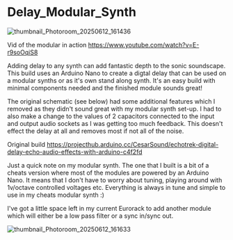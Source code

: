 # Delay_Modular_Synth

![thumbnail_Photoroom_20250612_161436](https://github.com/user-attachments/assets/b0579e8a-b09a-4ada-873e-719158877a3b)


Vid of the modular in action
https://www.youtube.com/watch?v=E-r9soOqiS8


Adding delay to any synth can add fantastic depth to the sonic soundscape. This build uses an Arduino Nano to create a digtal delay that can be used on a modular synths or as it's own stand along synth. It's an easy build with minimal components needed and the finished module sounds great!

The original schematic (see below) had some additional features which I removed as they didn't sound great with my modular synth set-up.  I had to also make a change to the values of 2 capacitors connected to the input and output audio sockets as I was getting too much feedback.  This doesn't effect the delay at all and removes most if not all of the noise.

Original build
https://projecthub.arduino.cc/CesarSound/echotrek-digital-delay-echo-audio-effects-with-arduino-c4f2fd

Just a quick note on my modular synth. The one that I built is a bit of a cheats version where most of the modules are powered by an Arduino Nano. It means that I don't have to worry about tuning, playing around with 1v/octave controlled voltages etc. Everything is always in tune and simple to use in my cheats modular synth :)

I've got a little space left in my current Eurorack to add another module which will either be a low pass filter or a sync in/sync out.

![thumbnail_Photoroom_20250612_161633](https://github.com/user-attachments/assets/77127f32-a138-48f3-bc33-1fc7c358af9e)

